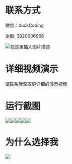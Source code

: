 # 联系方式

微信：duckCoding

企鹅: 3820006966

![在这里插入图片描述](http://upload.cxycsx.vip/91ab4bcb4f2c4c6db86365bb6d6e9c62.jpeg)

# 详细视频演示

请联系我获取更详细的演示视频

# 运行截图

![](http://www.bysj52.com/uploadfile/ueditor/image/202306/%E6%AF%95%E8%AE%BEssm432%E5%9F%BA%E4%BA%8ESSM%E7%9A%84%E5%9C%B0%E7%BA%AC%E5%85%AC%E5%8F%B8%E6%99%BA%E8%83%BD%E5%8A%9E%E5%85%AC%E7%B3%BB%E7%BB%9F%E7%9A%84+vue%E6%AF%95%E4%B8%9A%E8%AE%BE%E8%AE%A1/4.png)![](http://www.bysj52.com/uploadfile/ueditor/image/202306/%E6%AF%95%E8%AE%BEssm432%E5%9F%BA%E4%BA%8ESSM%E7%9A%84%E5%9C%B0%E7%BA%AC%E5%85%AC%E5%8F%B8%E6%99%BA%E8%83%BD%E5%8A%9E%E5%85%AC%E7%B3%BB%E7%BB%9F%E7%9A%84+vue%E6%AF%95%E4%B8%9A%E8%AE%BE%E8%AE%A1/2.png)![](http://www.bysj52.com/uploadfile/ueditor/image/202306/%E6%AF%95%E8%AE%BEssm432%E5%9F%BA%E4%BA%8ESSM%E7%9A%84%E5%9C%B0%E7%BA%AC%E5%85%AC%E5%8F%B8%E6%99%BA%E8%83%BD%E5%8A%9E%E5%85%AC%E7%B3%BB%E7%BB%9F%E7%9A%84+vue%E6%AF%95%E4%B8%9A%E8%AE%BE%E8%AE%A1/5.png)![](http://www.bysj52.com/uploadfile/ueditor/image/202306/%E6%AF%95%E8%AE%BEssm432%E5%9F%BA%E4%BA%8ESSM%E7%9A%84%E5%9C%B0%E7%BA%AC%E5%85%AC%E5%8F%B8%E6%99%BA%E8%83%BD%E5%8A%9E%E5%85%AC%E7%B3%BB%E7%BB%9F%E7%9A%84+vue%E6%AF%95%E4%B8%9A%E8%AE%BE%E8%AE%A1/3.png)![](http://www.bysj52.com/uploadfile/ueditor/image/202306/%E6%AF%95%E8%AE%BEssm432%E5%9F%BA%E4%BA%8ESSM%E7%9A%84%E5%9C%B0%E7%BA%AC%E5%85%AC%E5%8F%B8%E6%99%BA%E8%83%BD%E5%8A%9E%E5%85%AC%E7%B3%BB%E7%BB%9F%E7%9A%84+vue%E6%AF%95%E4%B8%9A%E8%AE%BE%E8%AE%A1/1.png)

# 为什么选择我

![](http://upload.cxycsx.vip/%E7%A8%8B%E5%BA%8F%E8%AE%BE%E8%AE%A1.png)

